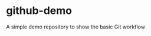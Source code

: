 # github-demo
A simple demo repository to show the basic Git workflow

<div class="row">
  <div class="column1"></div>
  <div class="column2"></div>
</div>

